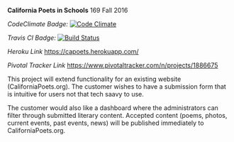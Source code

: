 **California Poets in Schools**
169 Fall 2016

*CodeClimate Badge:*
[![Code Climate](https://codeclimate.com/github/linanc/CApoets/badges/gpa.svg)](https://codeclimate.com/github/linanc/CApoets)

*Travis CI Badge:*
[![Build Status](https://travis-ci.org/linanc/CApoets.svg?branch=master)](https://travis-ci.org/linanc/CApoets)

*Heroku Link*
https://capoets.herokuapp.com/

*Pivotal Tracker Link*
https://www.pivotaltracker.com/n/projects/1886675

This project will extend functionality for an existing website (CaliforniaPoets.org). 
The customer wishes to have a submission form that is intuitive for users not that tech saavy to use.

The customer would also like a dashboard where the administrators can filter through
submitted literary content. Accepted content (poems, photos, current events, past events, news)
will be published immediately to CaliforniaPoets.org. 
